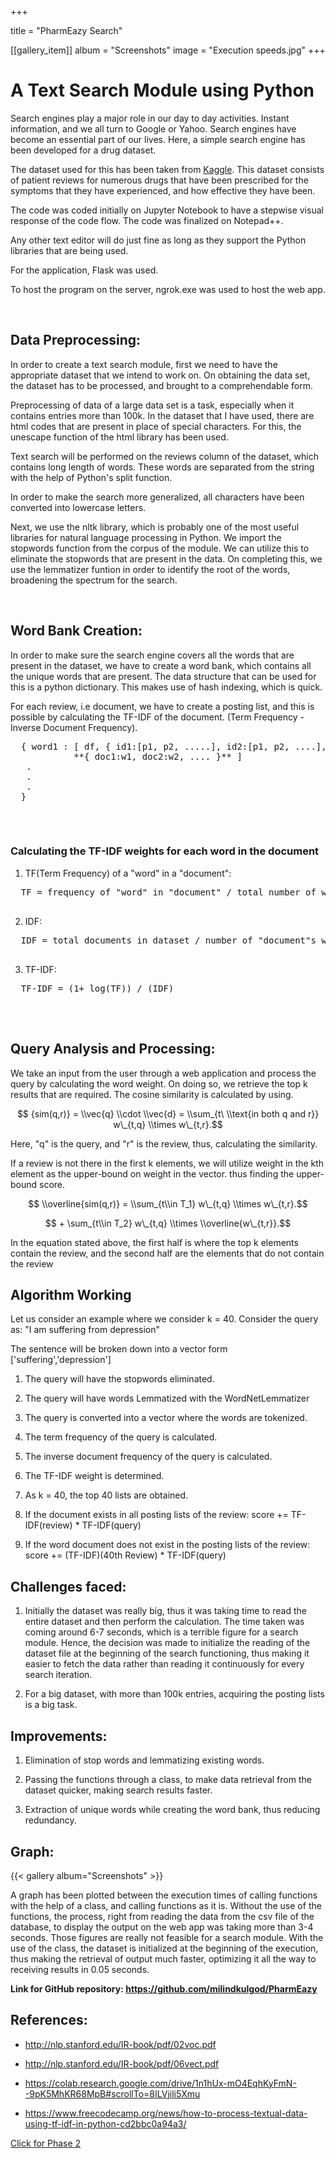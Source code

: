 +++

title =  "PharmEazy Search"

[[gallery_item]]
album = "Screenshots"
image = "Execution speeds.jpg"
+++

<h1>A Text Search Module using Python</h1>

Search engines play a major role in our day to day activities. Instant information, and we all turn to Google or Yahoo. Search engines have become an essential part of our lives. Here, a simple search engine has been developed for a drug dataset.

The dataset used for this has been taken from [Kaggle](https://www.kaggle.com/jessicali9530/kuc-hackathon-winter-2018/home).
This dataset consists of patient reviews for numerous drugs that have been prescribed for the symptoms that they have experienced, and how effective they have been.

The code was coded initially on Jupyter Notebook to have a stepwise visual response of the code flow.
The code was finalized on Notepad++.

Any other text editor will do just fine as long as they support the Python libraries that are being used.

For the application, Flask was used.

To host the program on the server, ngrok.exe was used to host the web app.

<br>

**<h2>Data Preprocessing:</h2>**


In order to create a text search module, first we need to have the appropriate dataset that we intend to work on.
On obtaining the data set, the dataset has to be processed, and brought to a comprehendable form.

Preprocessing of data of a large data set is a task, especially when it contains entries more than 100k. In the dataset that I have used, there are html codes that are present in place of special characters. For this, the unescape function of the html library has been used.

Text search will be performed  on the reviews column of the dataset, which contains long length of words. These words are separated from the string with the help of Python's split function.

In order to make the search more generalized, all characters have been converted into lowercase letters.

Next, we use the nltk library, which is probably one of the most useful libraries for natural language processing in Python. We import the stopwords function from the corpus of the module. We can utilize this to eliminate the stopwords that are present in the data. On completing this, we use the lemmatizer funtion in order to identify the root of the words, broadening the spectrum for the search. 


<br>

**<h2>Word Bank Creation:</h2>**


In order to make sure the search engine covers all the words that are present in the dataset, we have to create a word bank, which contains all the unique words that are present. The data structure that can be used for this is a python dictionary. This makes use of hash indexing, which is quick.

For each review, i.e document, we have to create a posting list, and this is possible by calculating the TF-IDF of the document.
(Term Frequency - Inverse Document Frequency).

  
  <pre>
  { word1 : [ df, { id1:[p1, p2, .....], id2:[p1, p2, ....], ....... }, 
            **{ doc1:w1, doc2:w2, .... }** ]
   .
   . 
   .
  }
  </pre>
<br>

<h3> Calculating the TF-IDF weights for each word in the document </h3>
<body>

  1. TF(Term Frequency) of a "word" in a "document":
  <pre>
  TF = frequency of "word" in "document" / total number of words in "document"
  </pre>
  
  2. IDF:
  <pre>
  IDF = total documents in dataset / number of "document"s with "word"
  </pre>
  
  3. TF-IDF:
  <pre>
  TF-IDF = (1+ log(TF)) / (IDF)
  </pre>
  
</body>

<br>

**<h2>Query Analysis and Processing:</h2>**

<script type="text/javascript" src="https://cdnjs.cloudflare.com/ajax/libs/mathjax/2.7.1/MathJax.js?config=TeX-AMS-MML_HTMLorMML">
</script>

We take an input from the user through a web application and process the query by calculating the word weight. On doing so, we retrieve the top k results that are required. The cosine similarity is calculated by using.


$$ {sim(q,r)} = \\vec{q} \\cdot \\vec{d} = \\sum_{t\ \\text{in both q and r}} w\_{t,q} \\times w\_{t,r}.$$


Here, "q" is the query, and "r" is the review, thus, calculating the similarity. 

 If a review is not there in the first k elements, we will utilize weight in the kth element as the upper-bound on weight in the vector. thus finding the upper-bound score.


$$ \\overline{sim(q,r)} = \\sum_{t\\in T_1} w\_{t,q} \\times w\_{t,r}.$$


$$  + \sum_{t\\in T_2} w\_{t,q} \\times \\overline{w\_{t,r}}.$$


In the equation stated above, the first half is where the top k elements contain the review, and the second half are the elements that do not contain the review

**<h2> Algorithm Working </h2>**

Let us consider an example where we consider k = 40.
Consider the query as: "I am suffering from depression"

The sentence will be broken down into a vector form ['suffering','depression']

1. The query will have the stopwords eliminated.

2. The query will have words Lemmatized with the WordNetLemmatizer

3. The query is converted into a vector where the words are tokenized.

4. The term frequency of the query is calculated.

5. The inverse document frequency of the query is calculated.

6. The TF-IDF weight is determined.

7. As k = 40, the top 40 lists are obtained.

8. If the document exists in all posting lists of the review:
      score += TF-IDF(review) * TF-IDF(query) 
       
9. If the word document does not exist in the posting lists of the review:
      score += (TF-IDF)(40th Review) * TF-IDF(query)

**<h2> Challenges faced:</h2>**

1. Initially the dataset was really big, thus it was taking time to read the entire dataset and then perform the calculation. The time taken was coming around 6-7 seconds, which is a terrible figure for a search module. Hence, the decision was made to initialize the reading of the dataset file at the beginning of the search functioning, thus making it easier to fetch the data rather than reading it continuously for every search iteration.

2. For a big dataset, with more than 100k entries, acquiring the posting lists is a big task.<br>

**<h2>Improvements:</h2>**

1. Elimination of stop words and lemmatizing existing words.

2. Passing the functions through a class, to make data retrieval from the dataset quicker, making search results faster.

3. Extraction of unique words while creating the word bank, thus reducing redundancy.

**<h2>Graph:</h2>**

{{< gallery album="Screenshots" >}}

A graph has been plotted between the execution times of calling functions with the help of a class, and calling functions as it is. Without the use of the functions, the process, right from reading the data from the csv file of the database, to display the output on the web app was taking more than 3-4 seconds. Those figures are really not feasible for a search module. With the use of the class, the dataset is initialized at the beginning of the execution, thus making the retrieval of output much faster, optimizing it all the way to receiving results in 0.05 seconds.


**Link for GitHub repository: https://github.com/milindkulgod/PharmEazy**

**<h2>References:</h2>**

* http://nlp.stanford.edu/IR-book/pdf/02voc.pdf

* http://nlp.stanford.edu/IR-book/pdf/06vect.pdf

* https://colab.research.google.com/drive/1n1hUx-mO4EqhKyFmN--9pK5MhKR68MpB#scrollTo=8ILVjili5Xmu

* https://www.freecodecamp.org/news/how-to-process-textual-data-using-tf-idf-in-python-cd2bbc0a94a3/

[Click for Phase 2](https://milind.netlify.com/project/classifier/)


